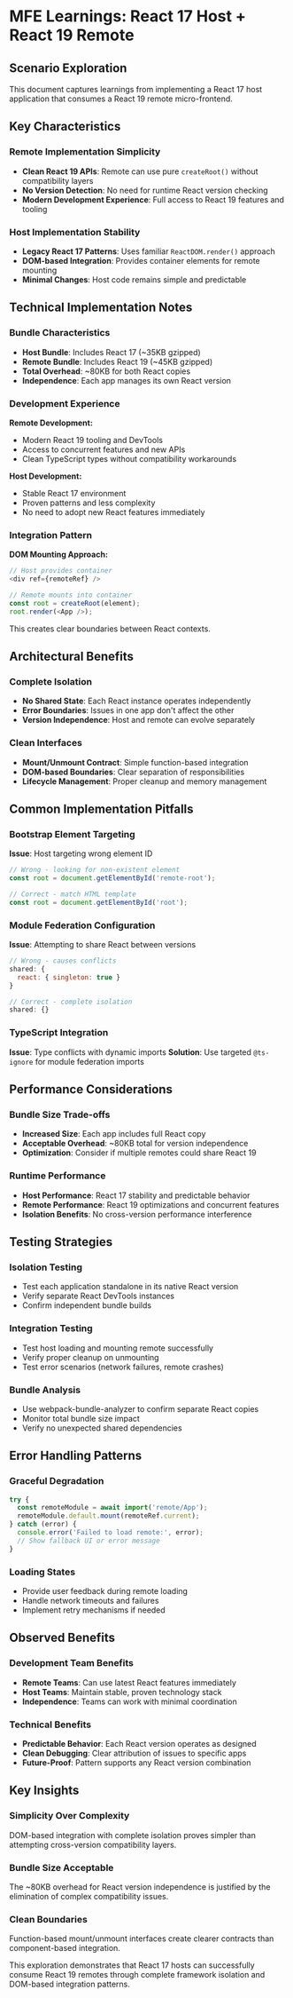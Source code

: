 # MFE Learnings: React 17 Host + React 19 Remote

## Scenario Exploration

This document captures learnings from implementing a React 17 host application that consumes a React 19 remote micro-frontend.

## Key Characteristics

### Remote Implementation Simplicity
- **Clean React 19 APIs**: Remote can use pure `createRoot()` without compatibility layers
- **No Version Detection**: No need for runtime React version checking
- **Modern Development Experience**: Full access to React 19 features and tooling

### Host Implementation Stability
- **Legacy React 17 Patterns**: Uses familiar `ReactDOM.render()` approach
- **DOM-based Integration**: Provides container elements for remote mounting
- **Minimal Changes**: Host code remains simple and predictable

## Technical Implementation Notes

### Bundle Characteristics
- **Host Bundle**: Includes React 17 (~35KB gzipped)
- **Remote Bundle**: Includes React 19 (~45KB gzipped)
- **Total Overhead**: ~80KB for both React copies
- **Independence**: Each app manages its own React version

### Development Experience

**Remote Development:**
- Modern React 19 tooling and DevTools
- Access to concurrent features and new APIs
- Clean TypeScript types without compatibility workarounds

**Host Development:**
- Stable React 17 environment
- Proven patterns and less complexity
- No need to adopt new React features immediately

### Integration Pattern

**DOM Mounting Approach:**
```typescript
// Host provides container
<div ref={remoteRef} />

// Remote mounts into container
const root = createRoot(element);
root.render(<App />);
```

This creates clear boundaries between React contexts.

## Architectural Benefits

### Complete Isolation
- **No Shared State**: Each React instance operates independently
- **Error Boundaries**: Issues in one app don't affect the other
- **Version Independence**: Host and remote can evolve separately

### Clean Interfaces
- **Mount/Unmount Contract**: Simple function-based integration
- **DOM-based Boundaries**: Clear separation of responsibilities
- **Lifecycle Management**: Proper cleanup and memory management

## Common Implementation Pitfalls

### Bootstrap Element Targeting
**Issue**: Host targeting wrong element ID
```typescript
// Wrong - looking for non-existent element
const root = document.getElementById('remote-root');

// Correct - match HTML template
const root = document.getElementById('root');
```

### Module Federation Configuration
**Issue**: Attempting to share React between versions
```javascript
// Wrong - causes conflicts
shared: {
  react: { singleton: true }
}

// Correct - complete isolation
shared: {}
```

### TypeScript Integration
**Issue**: Type conflicts with dynamic imports
**Solution**: Use targeted `@ts-ignore` for module federation imports

## Performance Considerations

### Bundle Size Trade-offs
- **Increased Size**: Each app includes full React copy
- **Acceptable Overhead**: ~80KB total for version independence
- **Optimization**: Consider if multiple remotes could share React 19

### Runtime Performance
- **Host Performance**: React 17 stability and predictable behavior
- **Remote Performance**: React 19 optimizations and concurrent features
- **Isolation Benefits**: No cross-version performance interference

## Testing Strategies

### Isolation Testing
- Test each application standalone in its native React version
- Verify separate React DevTools instances
- Confirm independent bundle builds

### Integration Testing
- Test host loading and mounting remote successfully
- Verify proper cleanup on unmounting
- Test error scenarios (network failures, remote crashes)

### Bundle Analysis
- Use webpack-bundle-analyzer to confirm separate React copies
- Monitor total bundle size impact
- Verify no unexpected shared dependencies

## Error Handling Patterns

### Graceful Degradation
```typescript
try {
  const remoteModule = await import('remote/App');
  remoteModule.default.mount(remoteRef.current);
} catch (error) {
  console.error('Failed to load remote:', error);
  // Show fallback UI or error message
}
```

### Loading States
- Provide user feedback during remote loading
- Handle network timeouts and failures
- Implement retry mechanisms if needed

## Observed Benefits

### Development Team Benefits
- **Remote Teams**: Can use latest React features immediately
- **Host Teams**: Maintain stable, proven technology stack
- **Independence**: Teams can work with minimal coordination

### Technical Benefits
- **Predictable Behavior**: Each React version operates as designed
- **Clean Debugging**: Clear attribution of issues to specific apps
- **Future-Proof**: Pattern supports any React version combination

## Key Insights

### Simplicity Over Complexity
DOM-based integration with complete isolation proves simpler than attempting cross-version compatibility layers.

### Bundle Size Acceptable
The ~80KB overhead for React version independence is justified by the elimination of complex compatibility issues.

### Clean Boundaries
Function-based mount/unmount interfaces create clearer contracts than component-based integration.

This exploration demonstrates that React 17 hosts can successfully consume React 19 remotes through complete framework isolation and DOM-based integration patterns.